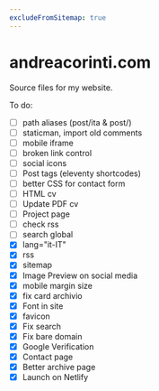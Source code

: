 ```yaml
---
excludeFromSitemap: true
---
```


# andreacorinti.com

Source files for my website.

To do:

- [ ] path aliases (post/ita & post/)
- [ ] staticman, import old comments
- [ ] mobile iframe
- [ ] broken link control
- [ ] social icons
- [ ] Post tags (eleventy shortcodes)
- [ ] better CSS for contact form
- [ ] HTML cv
- [ ] Update PDF cv
- [ ] Project page
- [ ] check rss
- [ ] search global
- [x] lang="it-IT"
- [x] rss
- [x] sitemap
- [x] Image Preview on social media
- [x] mobile margin size
- [x] fix card archivio
- [x] Font in site
- [x] favicon
- [x] Fix search
- [x] Fix bare domain
- [x] Google Verification
- [x] Contact page
- [x] Better archive page
- [x] Launch on Netlify
